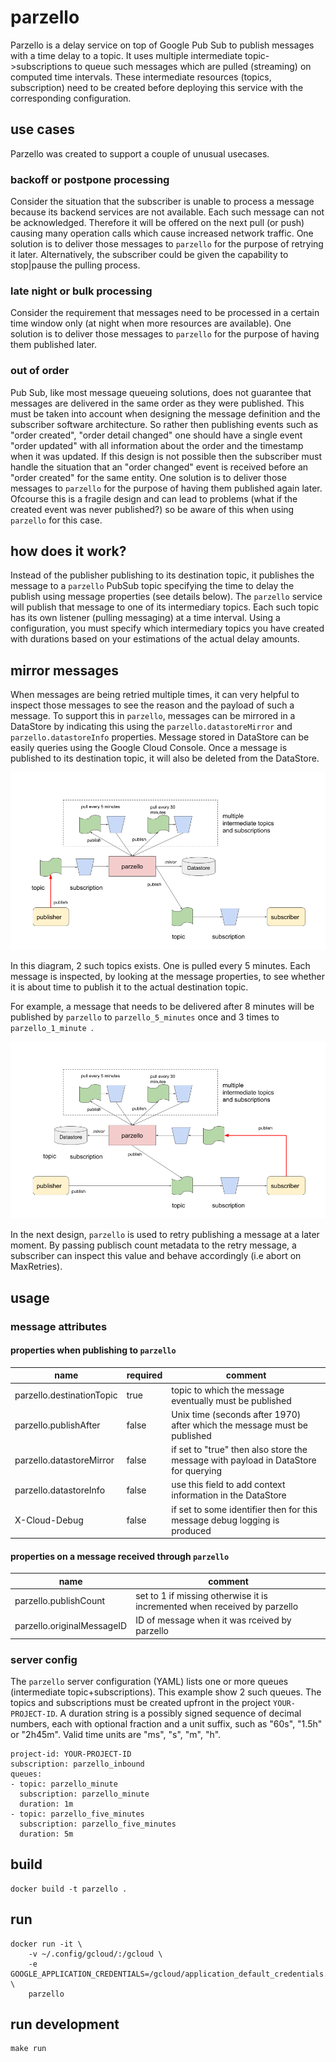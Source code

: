 # parzello

Parzello is a delay service on top of Google Pub Sub to publish messages with a time delay to a topic.
It uses multiple intermediate topic->subscriptions to queue such messages which are pulled (streaming) on computed time intervals.
These intermediate resources (topics, subscription) need to be created before deploying this service with the corresponding configuration.

## use cases

Parzello was created to support a couple of unusual usecases.

### backoff or postpone processing

Consider the situation that the subscriber is unable to process a message because its backend services are not available.
Each such message can not be acknowledged.
Therefore it will be offered on the next pull (or push) causing many operation calls which cause increased network traffic.
One solution is to deliver those messages to `parzello` for the purpose of retrying it later.
Alternatively, the subscriber could be given the capability to stop|pause the pulling process.

### late night or bulk processing

Consider the requirement that messages need to be processed in a certain time window only (at night when more resources are available).
One solution is to deliver those messages to `parzello` for the purpose of having them published later.

### out of order

Pub Sub, like most message queueing solutions, does not guarantee that messages are delivered in the same order as they were published. This must be taken into account when designing the message definition and the subscriber software architecture. So rather then publishing events such as "order created", "order detail changed" one should have a single event "order updated" with all information about the order and the timestamp when it was updated.
If this design is not possible then the subscriber must handle the situation that an "order changed" event is received before an "order created" for the same entity.
One solution is to deliver those messages to `parzello` for the purpose of having them published again later.
Ofcourse this is a fragile design and can lead to problems (what if the created event was never published?) so be aware of this when using `parzello` for this case.

## how does it work?

Instead of the publisher publishing to its destination topic, it publishes the message to a `parzello` PubSub topic specifying the time to delay the publish using message properties (see details below).
The `parzello` service will publish that message to one of its intermediary topics. 
Each such topic has its own listener (pulling messaging) at a time interval.
Using a configuration, you must specify which intermediary topics you have created with durations based on your estimations of the actual delay amounts.

## mirror messages

When messages are being retried multiple times, it can very helpful to inspect those messages to see the reason and the payload of such a message. To support this in `parzello`, messages can be mirrored in a DataStore by indicating this using the `parzello.datastoreMirror` and `parzello.datastoreInfo` properties. Message stored in DataStore can be easily queries using the Google Cloud Console. Once a message is published to its destination topic, it will also be deleted from the DataStore.

![](./doc/parzello_delay.png)

In this diagram, 2 such topics exists. One is pulled every 5 minutes. 
Each message is inspected, by looking at the message properties, to see whether it is about time to publish it to the actual destination topic.

For example, a message that needs to be delivered after 8 minutes will be published by `parzello` to `parzello_5_minutes` once and 3 times to `parzello_1_minute `.

![](./doc/parzello_delay_retry.png)

In the next design, `parzello` is used to retry publishing a message at a later moment.
By passing publisch count metadata to the retry message, a subscriber can inspect this value and behave accordingly (i.e abort on MaxRetries).


## usage

### message attributes

#### properties when publishing to `parzello`

|name                       |required   |comment
|---------------------------|-----------|--------
|parzello.destinationTopic  |true       |topic to which the message eventually must be published
|parzello.publishAfter      |false      |Unix time (seconds after 1970) after which the message must be published
|parzello.datastoreMirror   |false      |if set to "true" then also store the message with payload in DataStore for querying
|parzello.datastoreInfo     |false      |use this field to add context information in the DataStore
|X-Cloud-Debug              |false      |if set to some identifier then for this message debug logging is produced

#### properties on a message received through `parzello`

|name                       |comment
|---------------------------|-------
|parzello.publishCount      |set to 1 if missing otherwise it is incremented when received by parzello
|parzello.originalMessageID |ID of message when it was rceived by parzello


### server config

The `parzello` server configuration (YAML) lists one or more queues (intermediate topic+subscriptions).
This example show 2 such queues. 
The topics and subscriptions must be created upfront in the project `YOUR-PROJECT-ID`.
A duration string is a possibly signed sequence of decimal numbers, each with optional fraction and a unit suffix, such as "60s", "1.5h" or "2h45m". Valid time units are "ms", "s", "m", "h".

    project-id: YOUR-PROJECT-ID
    subscription: parzello_inbound
    queues:
    - topic: parzello_minute
      subscription: parzello_minute
      duration: 1m
    - topic: parzello_five_minutes
      subscription: parzello_five_minutes
      duration: 5m

## build

    docker build -t parzello .

## run

    docker run -it \
        -v ~/.config/gcloud/:/gcloud \
        -e GOOGLE_APPLICATION_CREDENTIALS=/gcloud/application_default_credentials.json \
        parzello

## run development

    make run
